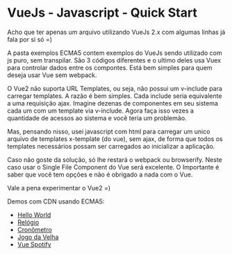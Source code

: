 # VueJs - Javascript - Quick Start

Acho que ter apenas um arquivo utilizando VueJs 2.x com algumas linhas já fala por si só =)

A pasta exemplos ECMA5 contem exemplos do VueJs sendo utilizado com js puro, sem transpilar.
São 3 códigos diferentes e o ultimo deles usa Vuex para controlar dados entre os compontes.
Está bem simples para quem deseja usar Vue sem webpack.

O Vue2 não suporta URL Templates, ou seja, não possui um v-include para carregar templates.
A razão é bem simples. Cada include seria equivalente a uma requisição ajax. Imagine dezenas
de componentes em seu sistema cada um com um template via v-include. Agora faça isso vezes
a quantidade de acessos ao sistema e você teria um problemão.

Mas, pensando nisso, usei javascript com html para carregar um unico arquivo de templates
x-template (do vue), sem ajax, de forma que todos os templates necessários possam ser carregados
ao inicializar a aplicação.

Caso não goste da solução, só lhe restará o webpack ou browserify. Neste caso usar o Single File
Component do Vue será excelente. O Importante é saber que você tem opções e não é obrigado a nada
com o Vue.

Vale a pena experimentar o Vue2 =)

Demos com CDN usando ECMA5:

+ [Hello World](https://periscuelo.github.io/vuejs)
+ [Relógio](https://periscuelo.github.io/vuejs/relogio/)
+ [Cronômetro](https://periscuelo.github.io/vuejs/cronometro/)
+ [Jogo da Velha](https://periscuelo.github.io/vuejs/tictactoe/)
+ [Vue Spotify](https://periscuelo.github.io/vuejs/vuespotify/)

